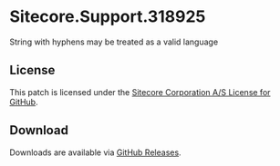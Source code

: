 # Sitecore.Support.318925
String with hyphens may be treated as a valid language

## License  
This patch is licensed under the [Sitecore Corporation A/S License for GitHub](https://github.com/sitecoresupport/Sitecore.Support.318925/blob/master/LICENSE).  

## Download  
Downloads are available via [GitHub Releases](https://github.com/sitecoresupport/Sitecore.Support.318925/releases).  
